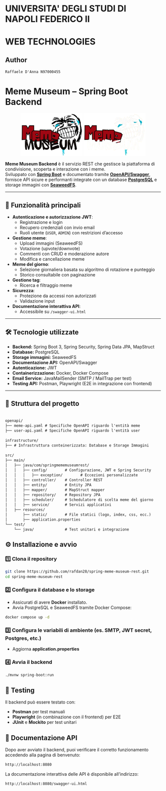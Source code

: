# UNIVERSITA' DEGLI STUDI DI NAPOLI FEDERICO II
# WEB TECHNOLOGIES
## Author

    Raffaele D'Anna N97000455
    
# Meme Museum – Spring Boot Backend
<p align="center">
  <!-- Logo per tema chiaro -->
  <img src="src/main/resources/static/image/logo.png#gh-light-mode-only" alt="Meme Museum Logo" width="200"/>
  <!-- Logo per tema scuro -->
  <img src="src/main/resources/static/image/logo-dark.png#gh-dark-mode-only" alt="Meme Museum Logo Dark" width="200"/>
</p>

**Meme Museum Backend** è il servizio REST che gestisce la piattaforma di condivisione, scoperta e interazione con i meme.  
Sviluppato con [**Spring Boot**](https://spring.io/projects/spring-boot) e documentato tramite [**OpenAPI/Swagger**](https://swagger.io/), fornisce API sicure e performanti integrate con un database [**PostgreSQL**](https://www.postgresql.org/) e storage immagini con [**SeaweedFS**](https://github.com/seaweedfs/seaweedfs).

---

## 🚀 Funzionalità principali

- **Autenticazione e autorizzazione JWT**:
  - Registrazione e login
  - Recupero credenziali con invio email
  - Ruoli utente (`USER`, `ADMIN`) con restrizioni d’accesso
- **Gestione meme**:
  - Upload immagini (SeaweedFS)
  - Votazione (upvote/downvote)
  - Commenti con CRUD e moderazione autore
  - Modifica e cancellazione meme
- **Meme del giorno**:
  - Selezione giornaliera basata su algoritmo di rotazione e punteggio
  - Storico consultabile con paginazione
- **Gestione tag**:
  - Ricerca e filtraggio meme
- **Sicurezza**:
  - Protezione da accessi non autorizzati
  - Validazione input
- **Documentazione interattiva API**:
  - Accessibile su `/swagger-ui.html`

---

## 🛠️ Tecnologie utilizzate

- **Backend:** Spring Boot 3, Spring Security, Spring Data JPA, MapStruct
- **Database:** PostgreSQL
- **Storage immagini:** SeaweedFS
- **Documentazione API:** OpenAPI/Swagger
- **Autenticazione:** JWT
- **Containerizzazione:** Docker, Docker Compose
- **Email Service:** JavaMailSender (SMTP / MailTrap per test)
- **Testing API:** Postman, Playwright (E2E in integrazione con frontend)

---

## 📂 Struttura del progetto
```plaintext

openapi/   
├── meme-api.yaml # Specifiche OpenAPI riguardo l'entità meme
├── user-api.yaml # Specifiche OpenAPI riguardo l'entità user

infrastructure/  
├── # Infrastruttura conteinerizzata: Database e Storage Immagini

src/
├── main/
│   ├── java/com/springmememuseumrest/
│   │   ├── config/        # Configurazione, JWT e Spring Security
│   │   │   ├── exception/        # Eccezioni personalizzate
│   │   ├── controller/    # Controller REST
│   │   ├── entity/        # Entity JPA
│   │   ├── mapper/        # MapStruct mapper
│   │   ├── repository/    # Repository JPA
│   │   ├── scheduler/     # Schedulatore di scelta meme del giorno 
│   │   ├── service/       # Servizi applicativi
│   ├── resources/
│       ├── static/        # File statici (logo, index, css, ecc.)
│       ├── application.properties
└── test/
    └── java/              # Test unitari e integrazione
```

## ⚙️ Installazione e avvio

### 1️⃣ Clona il repository
```bash
git clone https://github.com/rafdan28/spring-meme-museum-rest.git
cd spring-meme-museum-rest
```
### 2️⃣ Configura il database e lo storage
- Assicurati di avere **Docker** installato.
- Avvia PostgreSQL e SeaweedFS tramite Docker Compose:
```bash
docker compose up -d
```
### 3️⃣ Configura le variabili di ambiente (es. SMTP, JWT secret, Postgres, etc.)
- Aggiorna **application.properties**
### 4️⃣ Avvia il backend
```bash
./mvnw spring-boot:run
```

## 🧪 Testing
Il backend può essere testato con:
- **Postman** per test manuali
- **Playwright** (in combinazione con il frontend) per E2E
- **JUnit** e **Mockito** per test unitari

## 🧪 Documentazione API
Dopo aver avviato il backend, puoi verificare il corretto funzionamento accedendo alla pagina di benvenuto:
```bash
http://localhost:8080
```
La documentazione interattiva delle API è disponibile all’indirizzo:
```bash
http://localhost:8080/swagger-ui.html
```